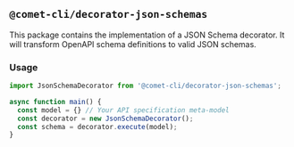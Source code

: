 ## `@comet-cli/decorator-json-schemas`

This package contains the implementation of a JSON Schema decorator. It will transform OpenAPI
schema definitions to valid JSON schemas.

### Usage

```typescript
import JsonSchemaDecorator from '@comet-cli/decorator-json-schemas';

async function main() {
  const model = {} // Your API specification meta-model
  const decorator = new JsonSchemaDecorator();
  const schema = decorator.execute(model);
}
```
